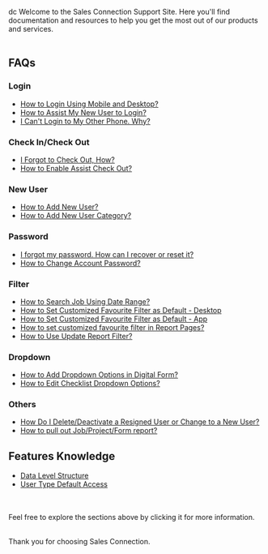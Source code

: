 dc Welcome to the Sales Connection Support Site. Here you'll find documentation and resources to help you get the most out of our products and services.<br><br>

## FAQs
### Login
- [How to Login Using Mobile and Desktop?](Login.md)
- [How to Assist My New User to Login?](New_User_Login.md)
- [I Can't Login to My Other Phone. Why?](IMEI.md)


### Check In/Check Out
- [I Forgot to Check Out, How?](Assist_Check_Out.md)
- [How to Enable Assist Check Out?](Enable_Assist_Check_Out.md)


### New User
- [How to Add New User?](Add_New_User.md)
- [How to Add New User Category?](Add_New_User_Category.md)


### Password 
- [I forgot my password. How can I recover or reset it?](Forgot_Password.md)
- [How to Change Account Password?](Change_Account_Password.md)


### Filter
- [How to Search Job Using Date Range?](Job_Filter_by_Date_Range.md)
- [How to Set Customized Favourite Filter as Default - Desktop ](Default_Favourite_Filter.md)
- [How to Set Customized Favourite Filter as Default - App ](Default_Favourite_Filter_App.md)
- [How to set customized favourite filter in Report Pages?](Customize_Filter_in_Report_Pages.md)
- [How to Use Update Report Filter?](Job_Update_Report_Filter.md)


### Dropdown
- [How to Add Dropdown Options in Digital Form?](Add_Dropdown_Options.md)
- [How to Edit Checklist Dropdown Options?](Edit_Checklist_Dropdown_Options.md)


### Others
- [How Do I Delete/Deactivate a Resigned User or Change to a New User?](Delete,_Deactivate_or_Change_User.md)
- [How to pull out Job/Project/Form report?](Export_Report.md)


## Features Knowledge 
- [Data Level Structure](Data_Level_Structure.md)
- [User Type Default Access](User_Types_Default_Access.md)


<br><br>
Feel free to explore the sections above by clicking it for more information.<br><br>

Thank you for choosing Sales Connection.
